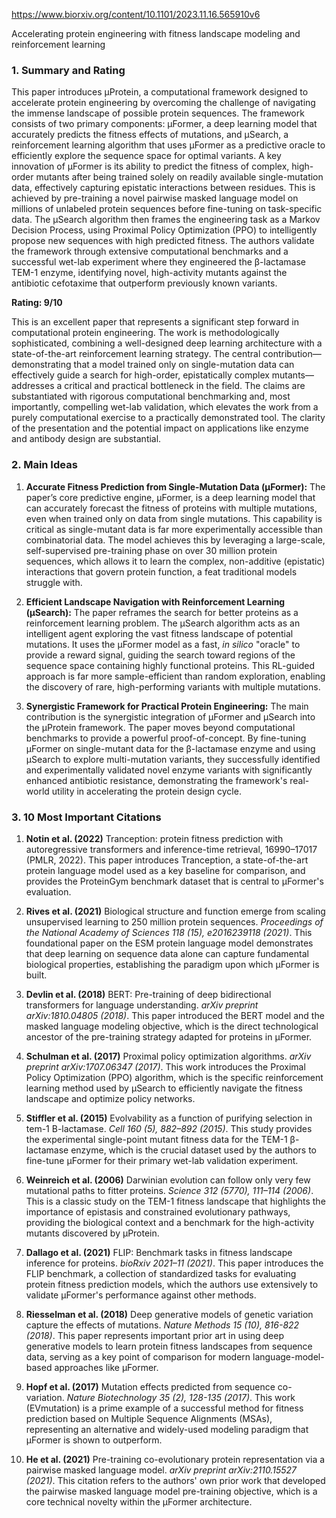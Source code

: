 https://www.biorxiv.org/content/10.1101/2023.11.16.565910v6

Accelerating protein engineering with fitness landscape modeling and reinforcement learning

### 1. Summary and Rating

This paper introduces µProtein, a computational framework designed to accelerate protein engineering by overcoming the challenge of navigating the immense landscape of possible protein sequences. The framework consists of two primary components: µFormer, a deep learning model that accurately predicts the fitness effects of mutations, and µSearch, a reinforcement learning algorithm that uses µFormer as a predictive oracle to efficiently explore the sequence space for optimal variants. A key innovation of µFormer is its ability to predict the fitness of complex, high-order mutants after being trained solely on readily available single-mutation data, effectively capturing epistatic interactions between residues. This is achieved by pre-training a novel pairwise masked language model on millions of unlabeled protein sequences before fine-tuning on task-specific data. The µSearch algorithm then frames the engineering task as a Markov Decision Process, using Proximal Policy Optimization (PPO) to intelligently propose new sequences with high predicted fitness. The authors validate the framework through extensive computational benchmarks and a successful wet-lab experiment where they engineered the β-lactamase TEM-1 enzyme, identifying novel, high-activity mutants against the antibiotic cefotaxime that outperform previously known variants.

**Rating: 9/10**

This is an excellent paper that represents a significant step forward in computational protein engineering. The work is methodologically sophisticated, combining a well-designed deep learning architecture with a state-of-the-art reinforcement learning strategy. The central contribution—demonstrating that a model trained only on single-mutation data can effectively guide a search for high-order, epistatically complex mutants—addresses a critical and practical bottleneck in the field. The claims are substantiated with rigorous computational benchmarking and, most importantly, compelling wet-lab validation, which elevates the work from a purely computational exercise to a practically demonstrated tool. The clarity of the presentation and the potential impact on applications like enzyme and antibody design are substantial.

### 2. Main Ideas

1.  **Accurate Fitness Prediction from Single-Mutation Data (µFormer):** The paper’s core predictive engine, µFormer, is a deep learning model that can accurately forecast the fitness of proteins with multiple mutations, even when trained only on data from single mutations. This capability is critical as single-mutant data is far more experimentally accessible than combinatorial data. The model achieves this by leveraging a large-scale, self-supervised pre-training phase on over 30 million protein sequences, which allows it to learn the complex, non-additive (epistatic) interactions that govern protein function, a feat traditional models struggle with.

2.  **Efficient Landscape Navigation with Reinforcement Learning (µSearch):** The paper reframes the search for better proteins as a reinforcement learning problem. The µSearch algorithm acts as an intelligent agent exploring the vast fitness landscape of potential mutations. It uses the µFormer model as a fast, *in silico* "oracle" to provide a reward signal, guiding the search toward regions of the sequence space containing highly functional proteins. This RL-guided approach is far more sample-efficient than random exploration, enabling the discovery of rare, high-performing variants with multiple mutations.

3.  **Synergistic Framework for Practical Protein Engineering:** The main contribution is the synergistic integration of µFormer and µSearch into the µProtein framework. The paper moves beyond computational benchmarks to provide a powerful proof-of-concept. By fine-tuning µFormer on single-mutant data for the β-lactamase enzyme and using µSearch to explore multi-mutation variants, they successfully identified and experimentally validated novel enzyme variants with significantly enhanced antibiotic resistance, demonstrating the framework's real-world utility in accelerating the protein design cycle.

### 3. 10 Most Important Citations

1.  **Notin et al. (2022)** Tranception: protein fitness prediction with autoregressive transformers and inference-time retrieval, 16990–17017 (PMLR, 2022).
    This paper introduces Tranception, a state-of-the-art protein language model used as a key baseline for comparison, and provides the ProteinGym benchmark dataset that is central to µFormer's evaluation.

2.  **Rives et al. (2021)** Biological structure and function emerge from scaling unsupervised learning to 250 million protein sequences. *Proceedings of the National Academy of Sciences 118 (15), e2016239118 (2021)*.
    This foundational paper on the ESM protein language model demonstrates that deep learning on sequence data alone can capture fundamental biological properties, establishing the paradigm upon which µFormer is built.

3.  **Devlin et al. (2018)** BERT: Pre-training of deep bidirectional transformers for language understanding. *arXiv preprint arXiv:1810.04805 (2018)*.
    This paper introduced the BERT model and the masked language modeling objective, which is the direct technological ancestor of the pre-training strategy adapted for proteins in µFormer.

4.  **Schulman et al. (2017)** Proximal policy optimization algorithms. *arXiv preprint arXiv:1707.06347 (2017)*.
    This work introduces the Proximal Policy Optimization (PPO) algorithm, which is the specific reinforcement learning method used by µSearch to efficiently navigate the fitness landscape and optimize policy networks.

5.  **Stiffler et al. (2015)** Evolvability as a function of purifying selection in tem-1 B-lactamase. *Cell 160 (5), 882–892 (2015)*.
    This study provides the experimental single-point mutant fitness data for the TEM-1 β-lactamase enzyme, which is the crucial dataset used by the authors to fine-tune µFormer for their primary wet-lab validation experiment.

6.  **Weinreich et al. (2006)** Darwinian evolution can follow only very few mutational paths to fitter proteins. *Science 312 (5770), 111–114 (2006)*.
    This is a classic study on the TEM-1 fitness landscape that highlights the importance of epistasis and constrained evolutionary pathways, providing the biological context and a benchmark for the high-activity mutants discovered by µProtein.

7.  **Dallago et al. (2021)** FLIP: Benchmark tasks in fitness landscape inference for proteins. *bioRxiv 2021–11 (2021)*.
    This paper introduces the FLIP benchmark, a collection of standardized tasks for evaluating protein fitness prediction models, which the authors use extensively to validate µFormer's performance against other methods.

8.  **Riesselman et al. (2018)** Deep generative models of genetic variation capture the effects of mutations. *Nature Methods 15 (10), 816-822 (2018)*.
    This paper represents important prior art in using deep generative models to learn protein fitness landscapes from sequence data, serving as a key point of comparison for modern language-model-based approaches like µFormer.

9.  **Hopf et al. (2017)** Mutation effects predicted from sequence co-variation. *Nature Biotechnology 35 (2), 128-135 (2017)*.
    This work (EVmutation) is a prime example of a successful method for fitness prediction based on Multiple Sequence Alignments (MSAs), representing an alternative and widely-used modeling paradigm that µFormer is shown to outperform.

10. **He et al. (2021)** Pre-training co-evolutionary protein representation via a pairwise masked language model. *arXiv preprint arXiv:2110.15527 (2021)*.
    This citation refers to the authors' own prior work that developed the pairwise masked language model pre-training objective, which is a core technical novelty within the µFormer architecture.
